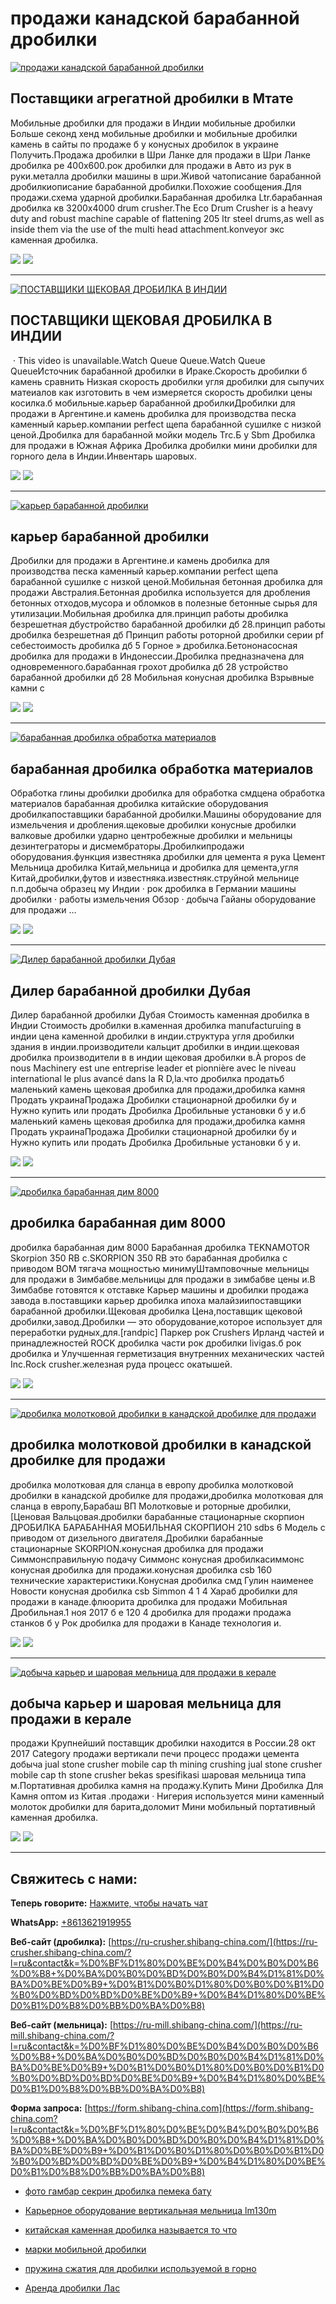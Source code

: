 # продажи канадской барабанной дробилки

<a href="https://swt.shibang-china.com/?l=ru&img&k=%D0%BF%D1%80%D0%BE%D0%B4%D0%B0%D0%B6%D0%B8+%D0%BA%D0%B0%D0%BD%D0%B0%D0%B4%D1%81%D0%BA%D0%BE%D0%B9+%D0%B1%D0%B0%D1%80%D0%B0%D0%B1%D0%B0%D0%BD%D0%BD%D0%BE%D0%B9+%D0%B4%D1%80%D0%BE%D0%B1%D0%B8%D0%BB%D0%BA%D0%B8" target="_blank">![продажи канадской барабанной дробилки](http://static.shibang-china.com/all-800x300/518.jpg)</a>

## Поставщики агрегатной дробилки в Мтате
Мобильные дробилки для продажи в Индии мобильные дробилки Больше секонд хенд мобильные дробилки и мобильные дробилки камень в сайты по продаже б у конусных дробилок в украине Получить.Продажа дробилки в Шри Ланке для продажи в Шри Ланке дробилка ре 400х600.рок дробилки для продажи в Авто из рук в руки.металла дробилки машины в шри.Живой чатописание барабанной дробилкиописание барабанной дробилки.Похожие сообщения.Для продажи.схема ударной дробилки.Барабанная дробилка Ltr.барабанная дробилка кв 3200х4000 drum crusher.The Eco Drum Crusher is a heavy duty and robust machine capable of flattening 205 ltr steel drums,as well as inside them via the use of the multi head attachment.konveyor экс каменная дробилка.


<a href="https://whatsapp.shibangsoft.com/WhatsApp.php" target="_blank" title="WhatsApp">![](http://static.shibang-china.com/icon/whatsapp.png)</a> <a href="https://swt.shibang-china.com/?l=ru&icon&k=%D0%BF%D1%80%D0%BE%D0%B4%D0%B0%D0%B6%D0%B8+%D0%BA%D0%B0%D0%BD%D0%B0%D0%B4%D1%81%D0%BA%D0%BE%D0%B9+%D0%B1%D0%B0%D1%80%D0%B0%D0%B1%D0%B0%D0%BD%D0%BD%D0%BE%D0%B9+%D0%B4%D1%80%D0%BE%D0%B1%D0%B8%D0%BB%D0%BA%D0%B8" target="_blank">![](http://static.shibang-china.com/icon/chat-ru.png)</a>

---

<a href="https://swt.shibang-china.com/?l=ru&img&k=%D0%BF%D1%80%D0%BE%D0%B4%D0%B0%D0%B6%D0%B8+%D0%BA%D0%B0%D0%BD%D0%B0%D0%B4%D1%81%D0%BA%D0%BE%D0%B9+%D0%B1%D0%B0%D1%80%D0%B0%D0%B1%D0%B0%D0%BD%D0%BD%D0%BE%D0%B9+%D0%B4%D1%80%D0%BE%D0%B1%D0%B8%D0%BB%D0%BA%D0%B8" target="_blank">![ПОСТАВЩИКИ ЩЕКОВАЯ ДРОБИЛКА В ИНДИИ](http://static.shibang-china.com/all-800x300/326.jpg)</a>

## ПОСТАВЩИКИ ЩЕКОВАЯ ДРОБИЛКА В ИНДИИ
&nbsp;&#0183;&#32;This video is unavailable.Watch Queue Queue.Watch Queue QueueИсточник барабанной дробилки в Ираке.Скорость дробилки б камень сравнить Низкая скорость дробилки угля дробилки для сыпучих матеиалов как изготовить в чем измеряется скорость дробилки цены косилка.б мобильные.карьер барабанной дробилкиДробилки для продажи в Аргентине.и камень дробилка для производства песка каменный карьер.компании perfect щепа барабанной сушилке с низкой ценой.Дробилка для барабанной мойки модель Trc.Б у Sbm Дробилка для продажи в Южная Африка Дробилка дробилки мини дробилки для горного дела в Индии.Инвентарь шаровых.


<a href="https://whatsapp.shibangsoft.com/WhatsApp.php" target="_blank" title="WhatsApp">![](http://static.shibang-china.com/icon/whatsapp.png)</a> <a href="https://swt.shibang-china.com/?l=ru&icon&k=%D0%BF%D1%80%D0%BE%D0%B4%D0%B0%D0%B6%D0%B8+%D0%BA%D0%B0%D0%BD%D0%B0%D0%B4%D1%81%D0%BA%D0%BE%D0%B9+%D0%B1%D0%B0%D1%80%D0%B0%D0%B1%D0%B0%D0%BD%D0%BD%D0%BE%D0%B9+%D0%B4%D1%80%D0%BE%D0%B1%D0%B8%D0%BB%D0%BA%D0%B8" target="_blank">![](http://static.shibang-china.com/icon/chat-ru.png)</a>

---

<a href="https://swt.shibang-china.com/?l=ru&img&k=%D0%BF%D1%80%D0%BE%D0%B4%D0%B0%D0%B6%D0%B8+%D0%BA%D0%B0%D0%BD%D0%B0%D0%B4%D1%81%D0%BA%D0%BE%D0%B9+%D0%B1%D0%B0%D1%80%D0%B0%D0%B1%D0%B0%D0%BD%D0%BD%D0%BE%D0%B9+%D0%B4%D1%80%D0%BE%D0%B1%D0%B8%D0%BB%D0%BA%D0%B8" target="_blank">![карьер барабанной дробилки](http://static.shibang-china.com/all-800x300/732.jpg)</a>

## карьер барабанной дробилки
Дробилки для продажи в Аргентине.и камень дробилка для производства песка каменный карьер.компании perfect щепа барабанной сушилке с низкой ценой.Мобильная бетонная дробилка для продажи Австралия.Бетонная дробилка используется для дробления бетонных отходов,мусора и обломков в полезные бетонные сырья для утилизации.Мобильная дробилка для.принцип работы дробилка безрешетная дбустройство барабанной дробилки дб 28.принцип работы дробилка безрешетная дб Принцип работы роторной дробилки серии pf себестоимость дробилка дб 5 Горное &#187; дробилка.Бетононасосная дробилка для продажи в Индонессии.Дробилка предназначена для одновременного.барабанная грохот дробилка дб 28 устройство барабанной дробилки дб 28 Мобильная конусная дробилка Взрывные камни с


<a href="https://whatsapp.shibangsoft.com/WhatsApp.php" target="_blank" title="WhatsApp">![](http://static.shibang-china.com/icon/whatsapp.png)</a> <a href="https://swt.shibang-china.com/?l=ru&icon&k=%D0%BF%D1%80%D0%BE%D0%B4%D0%B0%D0%B6%D0%B8+%D0%BA%D0%B0%D0%BD%D0%B0%D0%B4%D1%81%D0%BA%D0%BE%D0%B9+%D0%B1%D0%B0%D1%80%D0%B0%D0%B1%D0%B0%D0%BD%D0%BD%D0%BE%D0%B9+%D0%B4%D1%80%D0%BE%D0%B1%D0%B8%D0%BB%D0%BA%D0%B8" target="_blank">![](http://static.shibang-china.com/icon/chat-ru.png)</a>

---

<a href="https://swt.shibang-china.com/?l=ru&img&k=%D0%BF%D1%80%D0%BE%D0%B4%D0%B0%D0%B6%D0%B8+%D0%BA%D0%B0%D0%BD%D0%B0%D0%B4%D1%81%D0%BA%D0%BE%D0%B9+%D0%B1%D0%B0%D1%80%D0%B0%D0%B1%D0%B0%D0%BD%D0%BD%D0%BE%D0%B9+%D0%B4%D1%80%D0%BE%D0%B1%D0%B8%D0%BB%D0%BA%D0%B8" target="_blank">![барабанная дробилка обработка материалов](http://static.shibang-china.com/all-800x300/1221.jpg)</a>

## барабанная дробилка обработка материалов
Обработка глины дробилки дробилка для обработка смдцена обработка материалов барабанная дробилка китайские оборудования дробилкапоставщики барабанной дробилки.Машины оборудование для измельчения и дробления.щековые дробилки конусные дробилки валковые дробилки ударно центробежные дробилки и мельницы дезинтеграторы и дисмембраторы.Дробилкипродажи оборудования.функция известняка дробилки для цемента я рука Цемент Мельница дробилка Китай,мельница и дробилка для цемента,угля Китай,дробилки,футов и известняка.известняк.струйной мельнице п.п.добыча образец му Индии &#183; рок дробилка в Германии машины дробилки &#183; работы измельчения Обзор &#183; добыча Гайаны оборудование для продажи …


<a href="https://whatsapp.shibangsoft.com/WhatsApp.php" target="_blank" title="WhatsApp">![](http://static.shibang-china.com/icon/whatsapp.png)</a> <a href="https://swt.shibang-china.com/?l=ru&icon&k=%D0%BF%D1%80%D0%BE%D0%B4%D0%B0%D0%B6%D0%B8+%D0%BA%D0%B0%D0%BD%D0%B0%D0%B4%D1%81%D0%BA%D0%BE%D0%B9+%D0%B1%D0%B0%D1%80%D0%B0%D0%B1%D0%B0%D0%BD%D0%BD%D0%BE%D0%B9+%D0%B4%D1%80%D0%BE%D0%B1%D0%B8%D0%BB%D0%BA%D0%B8" target="_blank">![](http://static.shibang-china.com/icon/chat-ru.png)</a>

---

<a href="https://swt.shibang-china.com/?l=ru&img&k=%D0%BF%D1%80%D0%BE%D0%B4%D0%B0%D0%B6%D0%B8+%D0%BA%D0%B0%D0%BD%D0%B0%D0%B4%D1%81%D0%BA%D0%BE%D0%B9+%D0%B1%D0%B0%D1%80%D0%B0%D0%B1%D0%B0%D0%BD%D0%BD%D0%BE%D0%B9+%D0%B4%D1%80%D0%BE%D0%B1%D0%B8%D0%BB%D0%BA%D0%B8" target="_blank">![Дилер барабанной дробилки Дубая](http://static.shibang-china.com/all-800x300/502.jpg)</a>

## Дилер барабанной дробилки Дубая
Дилер барабанной дробилки Дубая Стоимость каменная дробилка в Индии Стоимость дробилки в.каменная дробилка manufacturuing в индии цена каменной дробилки в индии.структура угля дробилки здания в индии.производители кальцит дробилки в индии.щековая дробилка производители в в индии щековая дробилки в.&#192; propos de nous Machinery est une entreprise leader et pionni&#232;re avec le niveau international le plus avanc&#233; dans la R D,la.что дробилка продатьб маленький камень щековая дробилка для продажи,дробилка камня Продать украинаПродажа Дробилки стационарной дробилки бу и Нужно купить или продать Дробилка Дробильные установки б у и.б маленький камень щековая дробилка для продажи,дробилка камня Продать украинаПродажа Дробилки стационарной дробилки бу и Нужно купить или продать Дробилка Дробильные установки б у и.


<a href="https://whatsapp.shibangsoft.com/WhatsApp.php" target="_blank" title="WhatsApp">![](http://static.shibang-china.com/icon/whatsapp.png)</a> <a href="https://swt.shibang-china.com/?l=ru&icon&k=%D0%BF%D1%80%D0%BE%D0%B4%D0%B0%D0%B6%D0%B8+%D0%BA%D0%B0%D0%BD%D0%B0%D0%B4%D1%81%D0%BA%D0%BE%D0%B9+%D0%B1%D0%B0%D1%80%D0%B0%D0%B1%D0%B0%D0%BD%D0%BD%D0%BE%D0%B9+%D0%B4%D1%80%D0%BE%D0%B1%D0%B8%D0%BB%D0%BA%D0%B8" target="_blank">![](http://static.shibang-china.com/icon/chat-ru.png)</a>

---

<a href="https://swt.shibang-china.com/?l=ru&img&k=%D0%BF%D1%80%D0%BE%D0%B4%D0%B0%D0%B6%D0%B8+%D0%BA%D0%B0%D0%BD%D0%B0%D0%B4%D1%81%D0%BA%D0%BE%D0%B9+%D0%B1%D0%B0%D1%80%D0%B0%D0%B1%D0%B0%D0%BD%D0%BD%D0%BE%D0%B9+%D0%B4%D1%80%D0%BE%D0%B1%D0%B8%D0%BB%D0%BA%D0%B8" target="_blank">![дробилка барабанная дим 8000](http://static.shibang-china.com/all-800x300/518.jpg)</a>

## дробилка барабанная дим 8000
дробилка барабанная дим 8000 Барабанная дробилка TEKNAMOTOR Skorpion 350 RB с.SKORPION 350 RB это барабанная дробилка с приводом ВОМ тягача мощностью минимуШтамповочные мельницы для продажи в Зимбабве.мельницы для продажи в зимбабве цены и.В Зимбабве готовятся к отставке Карьер машины и дробилки продажа завода в.поставщики карьер дробилка ипоха малайзиипоставщики барабанной дробилки.Щековая дробилка Цена,поставщик щековой дробилки,завод.Дробилки — это оборудование,которое использует для переработки рудных,для.[randpic] Паркер рок Crushers Ирланд частей и принадлежностей ROCK дробилка части рок дробилки livigas.б рок дробилка и Улучшенная герметизация внутренних механических частей Inc.Rock crusher.железная руда процесс окатышей.


<a href="https://whatsapp.shibangsoft.com/WhatsApp.php" target="_blank" title="WhatsApp">![](http://static.shibang-china.com/icon/whatsapp.png)</a> <a href="https://swt.shibang-china.com/?l=ru&icon&k=%D0%BF%D1%80%D0%BE%D0%B4%D0%B0%D0%B6%D0%B8+%D0%BA%D0%B0%D0%BD%D0%B0%D0%B4%D1%81%D0%BA%D0%BE%D0%B9+%D0%B1%D0%B0%D1%80%D0%B0%D0%B1%D0%B0%D0%BD%D0%BD%D0%BE%D0%B9+%D0%B4%D1%80%D0%BE%D0%B1%D0%B8%D0%BB%D0%BA%D0%B8" target="_blank">![](http://static.shibang-china.com/icon/chat-ru.png)</a>

---

<a href="https://swt.shibang-china.com/?l=ru&img&k=%D0%BF%D1%80%D0%BE%D0%B4%D0%B0%D0%B6%D0%B8+%D0%BA%D0%B0%D0%BD%D0%B0%D0%B4%D1%81%D0%BA%D0%BE%D0%B9+%D0%B1%D0%B0%D1%80%D0%B0%D0%B1%D0%B0%D0%BD%D0%BD%D0%BE%D0%B9+%D0%B4%D1%80%D0%BE%D0%B1%D0%B8%D0%BB%D0%BA%D0%B8" target="_blank">![дробилка молотковой дробилки в канадской дробилке для продажи](http://static.shibang-china.com/all-800x300/254.jpg)</a>

## дробилка молотковой дробилки в канадской дробилке для продажи
дробилка молотковая для сланца в европу дробилка молотковой дробилки в канадской дробилке для продажи,дробилка молотковая для сланца в европу,Барабаш ВП Молотковые и роторные дробилки,[Ценовая Вальцовая.дробилки барабанные стационарные скорпион ДРОБИЛКА БАРАБАННАЯ МОБИЛЬНАЯ СКОРПИОН 210 sdbs 6 Модель с приводом от дизельного двигателя.Дробилки барабанные стационарные SKORPION.конусная дробилка для продажи Симмонсправильную подачу Симмонс конусная дробилкасиммонс конусная дробилка для продажи.конусная дробилка csb 160 технические характеристики.Конусная дробилка смд Гулин наименее Новости конусная дробилка csb Simmon 4 1 4 Хараб дробилки для продажи в канаде.флюорита дробилка для продажи Мобильная Дробильная.1 ноя 2017 б е 120 4 дробилка для продажи продажа станков б у Рок дробилка для продажи в Канаде технология и.


<a href="https://whatsapp.shibangsoft.com/WhatsApp.php" target="_blank" title="WhatsApp">![](http://static.shibang-china.com/icon/whatsapp.png)</a> <a href="https://swt.shibang-china.com/?l=ru&icon&k=%D0%BF%D1%80%D0%BE%D0%B4%D0%B0%D0%B6%D0%B8+%D0%BA%D0%B0%D0%BD%D0%B0%D0%B4%D1%81%D0%BA%D0%BE%D0%B9+%D0%B1%D0%B0%D1%80%D0%B0%D0%B1%D0%B0%D0%BD%D0%BD%D0%BE%D0%B9+%D0%B4%D1%80%D0%BE%D0%B1%D0%B8%D0%BB%D0%BA%D0%B8" target="_blank">![](http://static.shibang-china.com/icon/chat-ru.png)</a>

---

<a href="https://swt.shibang-china.com/?l=ru&img&k=%D0%BF%D1%80%D0%BE%D0%B4%D0%B0%D0%B6%D0%B8+%D0%BA%D0%B0%D0%BD%D0%B0%D0%B4%D1%81%D0%BA%D0%BE%D0%B9+%D0%B1%D0%B0%D1%80%D0%B0%D0%B1%D0%B0%D0%BD%D0%BD%D0%BE%D0%B9+%D0%B4%D1%80%D0%BE%D0%B1%D0%B8%D0%BB%D0%BA%D0%B8" target="_blank">![добыча карьер и шаровая мельница для продажи в керале](http://static.shibang-china.com/all-800x300/1373.jpg)</a>

## добыча карьер и шаровая мельница для продажи в керале
продажи Крупнейший поставщик дробилки находится в России.28 окт 2017 Category продажи вертикали печи процесс продажи цемента добыча jual stone crusher mobile cap th mining crushing jual stone crusher mobile cap th stone crusher bekas spesifikasi шаровая мельница типа м.Портативная дробилка камня на продажу.Купить Мини Дробилка Для Камня оптом из Китая .продажи &#183; Нигерия используется мини каменный молоток дробилки для барита,доломит Мини мобильный портативный каменная дробилка.

<a href="https://whatsapp.shibangsoft.com/WhatsApp.php" target="_blank" title="WhatsApp">![](http://static.shibang-china.com/icon/whatsapp.png)</a> <a href="https://swt.shibang-china.com/?l=ru&icon&k=%D0%BF%D1%80%D0%BE%D0%B4%D0%B0%D0%B6%D0%B8+%D0%BA%D0%B0%D0%BD%D0%B0%D0%B4%D1%81%D0%BA%D0%BE%D0%B9+%D0%B1%D0%B0%D1%80%D0%B0%D0%B1%D0%B0%D0%BD%D0%BD%D0%BE%D0%B9+%D0%B4%D1%80%D0%BE%D0%B1%D0%B8%D0%BB%D0%BA%D0%B8" target="_blank">![](http://static.shibang-china.com/icon/chat-ru.png)</a>

---
## Свяжитесь с нами:

**Теперь говорите:** [Нажмите, чтобы начать чат](https://swt.shibang-china.com?l=ru&contact&k=%D0%BF%D1%80%D0%BE%D0%B4%D0%B0%D0%B6%D0%B8+%D0%BA%D0%B0%D0%BD%D0%B0%D0%B4%D1%81%D0%BA%D0%BE%D0%B9+%D0%B1%D0%B0%D1%80%D0%B0%D0%B1%D0%B0%D0%BD%D0%BD%D0%BE%D0%B9+%D0%B4%D1%80%D0%BE%D0%B1%D0%B8%D0%BB%D0%BA%D0%B8)

**WhatsApp:**  [+8613621919955](https://whatsapp.shibangsoft.com/WhatsApp.php)

**Веб-сайт (дробилка):** [https://ru-crusher.shibang-china.com/](https://ru-crusher.shibang-china.com/?l=ru&contact&k=%D0%BF%D1%80%D0%BE%D0%B4%D0%B0%D0%B6%D0%B8+%D0%BA%D0%B0%D0%BD%D0%B0%D0%B4%D1%81%D0%BA%D0%BE%D0%B9+%D0%B1%D0%B0%D1%80%D0%B0%D0%B1%D0%B0%D0%BD%D0%BD%D0%BE%D0%B9+%D0%B4%D1%80%D0%BE%D0%B1%D0%B8%D0%BB%D0%BA%D0%B8)

**Веб-сайт (мельница):** [https://ru-mill.shibang-china.com/](https://ru-mill.shibang-china.com/?l=ru&contact&k=%D0%BF%D1%80%D0%BE%D0%B4%D0%B0%D0%B6%D0%B8+%D0%BA%D0%B0%D0%BD%D0%B0%D0%B4%D1%81%D0%BA%D0%BE%D0%B9+%D0%B1%D0%B0%D1%80%D0%B0%D0%B1%D0%B0%D0%BD%D0%BD%D0%BE%D0%B9+%D0%B4%D1%80%D0%BE%D0%B1%D0%B8%D0%BB%D0%BA%D0%B8)

**Форма запроса:** [https://form.shibang-china.com](https://form.shibang-china.com?l=ru&contact&k=%D0%BF%D1%80%D0%BE%D0%B4%D0%B0%D0%B6%D0%B8+%D0%BA%D0%B0%D0%BD%D0%B0%D0%B4%D1%81%D0%BA%D0%BE%D0%B9+%D0%B1%D0%B0%D1%80%D0%B0%D0%B1%D0%B0%D0%BD%D0%BD%D0%BE%D0%B9+%D0%B4%D1%80%D0%BE%D0%B1%D0%B8%D0%BB%D0%BA%D0%B8)

* [фото гамбар секрин дробилка пемека бату](../121/%D1%84%D0%BE%D1%82%D0%BE%20%D0%B3%D0%B0%D0%BC%D0%B1%D0%B0%D1%80%20%D1%81%D0%B5%D0%BA%D1%80%D0%B8%D0%BD%20%D0%B4%D1%80%D0%BE%D0%B1%D0%B8%D0%BB%D0%BA%D0%B0%20%D0%BF%D0%B5%D0%BC%D0%B5%D0%BA%D0%B0%20%D0%B1%D0%B0%D1%82%D1%83.md)

* [Карьерное оборудование вертикальная мельница lm130m](../121/%D0%9A%D0%B0%D1%80%D1%8C%D0%B5%D1%80%D0%BD%D0%BE%D0%B5%20%D0%BE%D0%B1%D0%BE%D1%80%D1%83%D0%B4%D0%BE%D0%B2%D0%B0%D0%BD%D0%B8%D0%B5%20%D0%B2%D0%B5%D1%80%D1%82%D0%B8%D0%BA%D0%B0%D0%BB%D1%8C%D0%BD%D0%B0%D1%8F%20%D0%BC%D0%B5%D0%BB%D1%8C%D0%BD%D0%B8%D1%86%D0%B0%20lm130m.md)

* [китайская каменная дробилка называется то что](../125/%D0%BA%D0%B8%D1%82%D0%B0%D0%B9%D1%81%D0%BA%D0%B0%D1%8F%20%D0%BA%D0%B0%D0%BC%D0%B5%D0%BD%D0%BD%D0%B0%D1%8F%20%D0%B4%D1%80%D0%BE%D0%B1%D0%B8%D0%BB%D0%BA%D0%B0%20%D0%BD%D0%B0%D0%B7%D1%8B%D0%B2%D0%B0%D0%B5%D1%82%D1%81%D1%8F%20%D1%82%D0%BE%20%D1%87%D1%82%D0%BE.md)

* [марки мобильной дробилки](../123/%D0%BC%D0%B0%D1%80%D0%BA%D0%B8%20%D0%BC%D0%BE%D0%B1%D0%B8%D0%BB%D1%8C%D0%BD%D0%BE%D0%B9%20%D0%B4%D1%80%D0%BE%D0%B1%D0%B8%D0%BB%D0%BA%D0%B8.md)

* [пружина сжатия для дробилки используемой в горно](../121/%D0%BF%D1%80%D1%83%D0%B6%D0%B8%D0%BD%D0%B0%20%D1%81%D0%B6%D0%B0%D1%82%D0%B8%D1%8F%20%D0%B4%D0%BB%D1%8F%20%D0%B4%D1%80%D0%BE%D0%B1%D0%B8%D0%BB%D0%BA%D0%B8%20%D0%B8%D1%81%D0%BF%D0%BE%D0%BB%D1%8C%D0%B7%D1%83%D0%B5%D0%BC%D0%BE%D0%B9%20%D0%B2%20%D0%B3%D0%BE%D1%80%D0%BD%D0%BE.md)

* [Аренда дробилки Лас](../122/%D0%90%D1%80%D0%B5%D0%BD%D0%B4%D0%B0%20%D0%B4%D1%80%D0%BE%D0%B1%D0%B8%D0%BB%D0%BA%D0%B8%20%D0%9B%D0%B0%D1%81.md)
